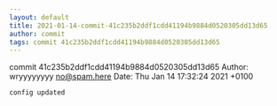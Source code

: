 ```yaml
---
layout: default
title: 2021-01-14-commit-41c235b2ddf1cdd41194b9884d0520305dd13d65
author: commit
tags: commit 41c235b2ddf1cdd41194b9884d0520305dd13d65
---
```


commit 41c235b2ddf1cdd41194b9884d0520305dd13d65
Author: wryyyyyyyy <no@spam.here>
Date:   Thu Jan 14 17:32:24 2021 +0100

    config updated
